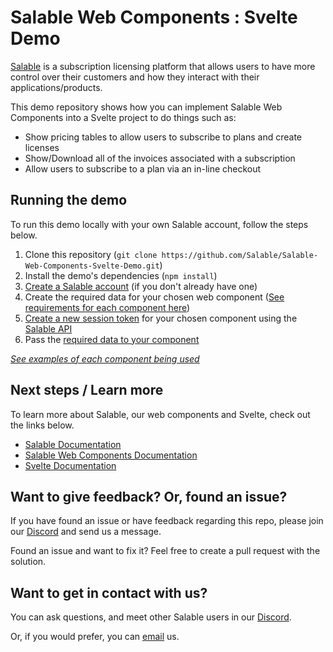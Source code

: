# Salable Web Components : Svelte Demo

[Salable](https://www.salable.app) is a subscription licensing platform that allows users to have more control over their customers and how they interact with their applications/products.

This demo repository shows how you can implement Salable Web Components into a Svelte project to do things such as:

- Show pricing tables to allow users to subscribe to plans and create licenses
- Show/Download all of the invoices associated with a subscription
- Allow users to subscribe to a plan via an in-line checkout

## Running the demo

To run this demo locally with your own Salable account, follow the steps below.

1. Clone this repository (`git clone https://github.com/Salable/Salable-Web-Components-Svelte-Demo.git`)
2. Install the demo's dependencies (`npm install`)
3. [Create a Salable account](https://salable.app/signup) (if you don't already have one)
4. Create the required data for your chosen web component ([See requirements for each component here](https://docs.salable.app/web-components/web-components-latest/))
5. [Create a new session token](https://docs.salable.app/web-components/web-components-latest/#generating-a-session) for your chosen component using the [Salable API](https://docs.salable.app/api/v2#tag/Sessions/operation/createSession)
6. Pass the [required data to your component](https://docs.salable.app/web-components/web-components-latest/#render-the-component)

[_See examples of each component being used_](https://github.com/Salable/Salable-Web-Components-Svelte-Demo/blob/main/src/routes/%2Bpage.svelte)

## Next steps / Learn more

To learn more about Salable, our web components and Svelte, check out the links below.

- [Salable Documentation](https://docs.salable.app/)
- [Salable Web Components Documentation](https://docs.salable.app/web-components/web-components-latest/)
- [Svelte Documentation](https://svelte.dev/docs)

## Want to give feedback? Or, found an issue?

If you have found an issue or have feedback regarding this repo, please join our [Discord](https://discord.com/invite/xtytbyc4qz) and send us a message.

Found an issue and want to fix it? Feel free to create a pull request with the solution.

## Want to get in contact with us?

You can ask questions, and meet other Salable users in our [Discord](https://discord.com/invite/xtytbyc4qz).

Or, if you would prefer, you can [email](support@salable.app) us.


